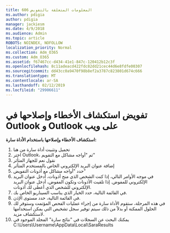 ```yaml
---
title: 606 المعلومات المتعلقة بالتفويض
ms.author: pdigia
author: pdigia
manager: jackiesm
ms.date: 4/9/2018
ms.audience: Admin
ms.topic: article
ROBOTS: NOINDEX, NOFOLLOW
localization_priority: Normal
ms.collection: Adm_O365
ms.custom: Adm_O365
ms.assetid: f67467cc-d434-41e1-847c-120412b12c3f
ms.openlocfilehash: 8c11adeacd422fdc82dd21cec44d6e8fdfe00307
ms.sourcegitcommit: dd43cc0a9470f98b8ef2a3787c823801d674c666
ms.translationtype: MT
ms.contentlocale: ar-SA
ms.lasthandoff: 02/12/2019
ms.locfileid: "29906611"
---
```

# <a name="troubleshooting-delegation-in-outlook-and-outlook-on-the-web"></a>تفويض استكشاف الأخطاء وإصلاحها في Outlook و Outlook على ويب

**استكشاف الأخطاء وإصلاحها باستخدام الأداة سارة:**

1. تحميل وتثبيت أداة سارة من هنا
1. اختر Outlook، ثم "أواجه مشاكل مع التقويم"
1. نقول نعم للجهاز المتأثر
1. إضافة عنوان البريد الإلكتروني الخاص بالمستخدم المتأثر
1. حدد "أواجه مشاكل مع أذونات التفويض"
1. في موجه الأوامر التالي، إذا كنت الشخص الذي منح أذونات، أدخل عنوان البريد الإلكتروني للمفوض. إذا تلقيت الأذونات وتكون المفوض، أدخل عنوان البريد الإلكتروني للشخص الذي أعطى لك أذونات.
1. في القائمة التالية، حدد الخيار الذي يناسب السيناريو الخاص بك. 
1. في القائمة التالية، حدد مستوى الإذن.
1. في هذه المرحلة، ستقوم الأداة سارة من إجراء عمليات الفحص المؤتمت وستوفر لك الحلول الممكنة أو بدلاً من ذلك سيتم توفير سجل تشخيص التي يمكن استخدامها لاستكشاف مزيد.
1. يمكنك البحث عن السجلات في "نتائج سارة" المجلد الموجود في C:\Users\Username\AppData\Local\SaraResults